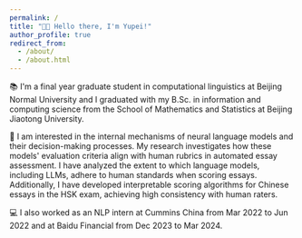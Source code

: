 ```yaml
---
permalink: /
title: "👋🏻 Hello there, I'm Yupei!"
author_profile: true
redirect_from: 
  - /about/
  - /about.html
---
```


📚 I'm a final year graduate student in computational linguistics at Beijing Normal University and I graduated with my B.Sc. in information and computing science from the School of Mathematics and Statistics at Beijing Jiaotong University. 

🔬 I am interested in the internal mechanisms of neural language models and their decision-making processes. My research investigates how these models' evaluation criteria align with human rubrics in automated essay assessment. I have analyzed the extent to which language models, including LLMs, adhere to human standards when scoring essays. Additionally, I have developed interpretable scoring algorithms for Chinese essays in the HSK exam, achieving high consistency with human raters.

💻 I also worked as an NLP intern at Cummins China from Mar 2022 to Jun 2022 and at Baidu Financial from Dec 2023 to Mar 2024.